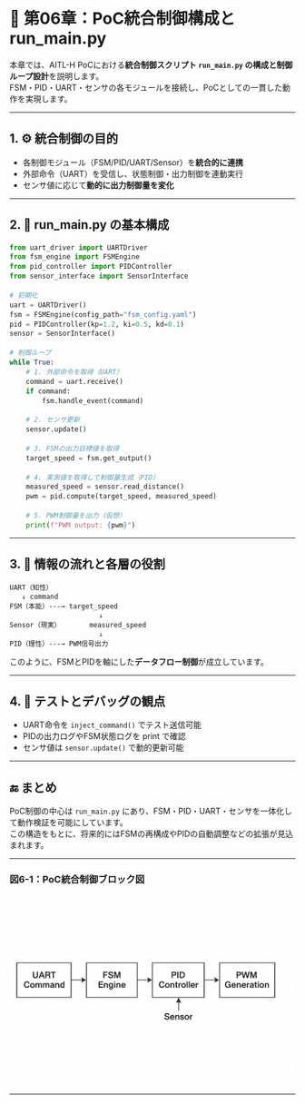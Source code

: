 # 🧩 第06章：PoC統合制御構成と run_main.py

本章では、AITL-H PoCにおける**統合制御スクリプト `run_main.py` の構成と制御ループ設計**を説明します。  
FSM・PID・UART・センサの各モジュールを接続し、PoCとしての一貫した動作を実現します。

---

## 1. ⚙️ 統合制御の目的

- 各制御モジュール（FSM/PID/UART/Sensor）を**統合的に連携**
- 外部命令（UART）を受信し、状態制御・出力制御を連動実行
- センサ値に応じて**動的に出力制御量を変化**

---

## 2. 🧾 run_main.py の基本構成

```python
from uart_driver import UARTDriver
from fsm_engine import FSMEngine
from pid_controller import PIDController
from sensor_interface import SensorInterface

# 初期化
uart = UARTDriver()
fsm = FSMEngine(config_path="fsm_config.yaml")
pid = PIDController(kp=1.2, ki=0.5, kd=0.1)
sensor = SensorInterface()

# 制御ループ
while True:
    # 1. 外部命令を取得（UART）
    command = uart.receive()
    if command:
        fsm.handle_event(command)

    # 2. センサ更新
    sensor.update()

    # 3. FSMの出力目標値を取得
    target_speed = fsm.get_output()

    # 4. 実測値を取得して制御量生成（PID）
    measured_speed = sensor.read_distance()
    pwm = pid.compute(target_speed, measured_speed)

    # 5. PWM制御量を出力（仮想）
    print(f"PWM output: {pwm}")
```

---

## 3. 📡 情報の流れと各層の役割

```
UART（知性）
   ↓ command
FSM（本能）---→ target_speed
                      ↓
Sensor（現実）       measured_speed
                      ↓
PID（理性）---→ PWM信号出力
```

このように、FSMとPIDを軸にした**データフロー制御**が成立しています。

---

## 4. 🔄 テストとデバッグの観点

- UART命令を `inject_command()` でテスト送信可能
- PIDの出力ログやFSM状態ログを print で確認
- センサ値は `sensor.update()` で動的更新可能

---

## 🔚 まとめ

PoC制御の中心は `run_main.py` にあり、FSM・PID・UART・センサを一体化して動作検証を可能にしています。  
この構造をもとに、将来的にはFSMの再構成やPIDの自動調整などの拡張が見込まれます。

---

<h3>図6-1：PoC統合制御ブロック図</h3>
<img src="./images/figure6_1_system_block_diagram.png" alt="System Block Diagram" width="500"/>

---
